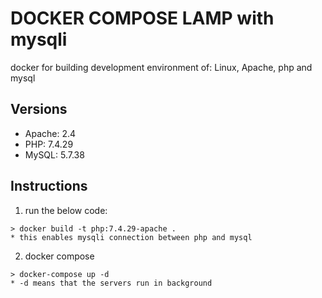 # DOCKER COMPOSE LAMP with mysqli

docker for building development environment of: Linux, Apache, php and mysql

## Versions

- Apache: 2.4
- PHP: 7.4.29
- MySQL: 5.7.38

## Instructions

  1. run the below code:

    > docker build -t php:7.4.29-apache .
    * this enables mysqli connection between php and mysql

  2. docker compose

    > docker-compose up -d
    * -d means that the servers run in background
